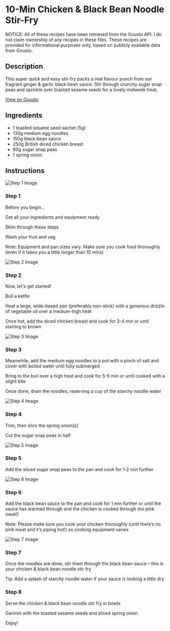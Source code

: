# 10-Min Chicken & Black Bean Noodle Stir-Fry

NOTICE: All of these recipes have been retrieved from the Gousto API. I do not claim ownership of any recipes in these files. These recipes are provided for informational purposes only, based on publicly available data from Gousto.

## Description

This super quick and easy stir-fry packs a real flavour punch from our fragrant ginger & garlic black bean sauce. Stir through crunchy sugar snap peas and sprinkle over toasted sesame seeds for a lovely midweek treat.

[View on Gousto](https://www.gousto.co.uk/recipes/cookbook/10-min-chicken-black-bean-noodle-stir-fry)

## Ingredients

- 1 toasted sesame seed sachet (5g)
- 130g medium egg noodles
- 150g black bean sauce
- 250g British diced chicken breast
- 80g sugar snap peas
- 1 spring onion

## Instructions

![Step 1 Image](https://production-media.gousto.co.uk/cms/recipe-step-image/2242-Step-1-x200.jpg)

### Step 1

Before you begin...


Get all your ingredients and equipment ready


Skim through these steps


Wash your fruit and veg


Note: Equipment and pan sizes vary. Make sure you cook food thoroughly (even if it takes you a little longer than 10 mins)

![Step 2 Image](https://production-media.gousto.co.uk/cms/recipe-step-image/2242-Step-2-x200.jpg)

### Step 2

Now, let's get started!


Boil a kettle


Heat a large, wide-based pan (preferably non-stick) with a generous drizzle of vegetable oil over a medium-high heat


Once hot, add the diced chicken breast and cook for 3-4 min or until starting to brown

![Step 3 Image](https://production-media.gousto.co.uk/cms/recipe-step-image/2242-Step-3-x200.jpg)

### Step 3

Meanwhile, add the medium egg noodles to a pot with a pinch of salt and cover with boiled water until fully submerged


Bring to the boil over a high heat and cook for 5-6 min or until cooked with a slight bite


Once done, drain the noodles, reserving a cup of the starchy noodle water

![Step 4 Image](https://production-media.gousto.co.uk/cms/recipe-step-image/2242-Step-4-x200.jpg)

### Step 4

Trim, then slice the spring onion<span class="text-danger">[s]</span>


Cut the sugar snap peas in half

![Step 5 Image](https://production-media.gousto.co.uk/cms/recipe-step-image/2242-Step-5-x200.jpg)

### Step 5

Add the sliced sugar snap peas to the pan and cook for 1-2 min further

![Step 6 Image](https://production-media.gousto.co.uk/cms/recipe-step-image/2242-Step-6-x200.jpg)

### Step 6

Add the black bean sauce to the pan and cook for 1 min further or until the sauce has warmed through and the chicken is cooked through (no pink meat!)


Note: Please make sure you cook your chicken thoroughly (until there’s no pink meat and it’s piping hot!) as cooking equipment varies

![Step 7 Image](https://production-media.gousto.co.uk/cms/recipe-step-image/2242-Step-7-x200.jpg)

### Step 7

Once the noodles are done, stir them through the black bean sauce – this is your chicken &amp; black bean noodle stir fry


Tip: Add a splash of starchy noodle water if your sauce is looking a little dry

### Step 8

Serve the chicken &amp; black bean noodle stir fry in bowls


Garnish with the toasted sesame seeds and sliced spring onion


Enjoy!

